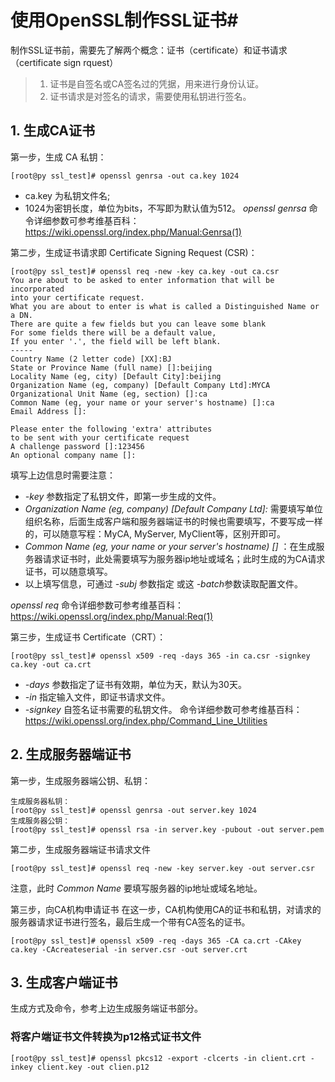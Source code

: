 # 使用OpenSSL制作SSL证书#

制作SSL证书前，需要先了解两个概念：证书（certificate）和证书请求（certificate sign rquest）
> 1. 证书是自签名或CA签名过的凭据，用来进行身份认证。
> 2. 证书请求是对签名的请求，需要使用私钥进行签名。


## 1. 生成CA证书 ##
第一步，生成 CA 私钥：
```
[root@py ssl_test]# openssl genrsa -out ca.key 1024
```
- ca.key 为私钥文件名;
- 1024为密钥长度，单位为bits，不写即为默认值为512。
*openssl genrsa* 命令详细参数可参考维基百科：https://wiki.openssl.org/index.php/Manual:Genrsa(1)

第二步，生成证书请求即 Certificate Signing Request (CSR)：

```
[root@py ssl_test]# openssl req -new -key ca.key -out ca.csr
You are about to be asked to enter information that will be incorporated
into your certificate request.
What you are about to enter is what is called a Distinguished Name or a DN.
There are quite a few fields but you can leave some blank
For some fields there will be a default value,
If you enter '.', the field will be left blank.
-----
Country Name (2 letter code) [XX]:BJ
State or Province Name (full name) []:beijing
Locality Name (eg, city) [Default City]:beijing
Organization Name (eg, company) [Default Company Ltd]:MYCA
Organizational Unit Name (eg, section) []:ca
Common Name (eg, your name or your server's hostname) []:ca
Email Address []:

Please enter the following 'extra' attributes
to be sent with your certificate request
A challenge password []:123456
An optional company name []:
```
填写上边信息时需要注意：
- *-key* 参数指定了私钥文件，即第一步生成的文件。
- *Organization Name (eg, company) [Default Company Ltd]:* 需要填写单位组织名称，后面生成客户端和服务器端证书的时候也需要填写，不要写成一样的，可以随意写程：MyCA, MyServer, MyClient等，区别开即可。
- *Common Name (eg, your name or your server's hostname) []* ：在生成服务器请求证书时，此处需要填写为服务器ip地址或域名；此时生成的为CA请求证书，可以随意填写。
- 以上填写信息，可通过 *-subj* 参数指定 或这 *-batch*参数读取配置文件。 

*openssl req* 命令详细参数可参考维基百科：https://wiki.openssl.org/index.php/Manual:Req(1)


第三步，生成证书 Certificate（CRT）：

```
[root@py ssl_test]# openssl x509 -req -days 365 -in ca.csr -signkey ca.key -out ca.crt
```
- *-days* 参数指定了证书有效期，单位为天，默认为30天。 
- *-in* 指定输入文件，即证书请求文件。
- *-signkey* 自签名证书需要的私钥文件。
命令详细参数可参考维基百科：https://wiki.openssl.org/index.php/Command_Line_Utilities

## 2. 生成服务器端证书 ##
第一步，生成服务器端公钥、私钥：

```
生成服务器私钥：
[root@py ssl_test]# openssl genrsa -out server.key 1024
生成服务器公钥：
[root@py ssl_test]# openssl rsa -in server.key -pubout -out server.pem
```
第二步，生成服务器端证书请求文件
```
[root@py ssl_test]# openssl req -new -key server.key -out server.csr
```
注意，此时 *Common Name* 要填写服务器的ip地址或域名地址。

第三步，向CA机构申请证书
在这一步，CA机构使用CA的证书和私钥，对请求的服务器请求证书进行签名，最后生成一个带有CA签名的证书。
```
[root@py ssl_test]# openssl x509 -req -days 365 -CA ca.crt -CAkey ca.key -CAcreateserial -in server.csr -out server.crt
```

## 3. 生成客户端证书 ##
生成方式及命令，参考上边生成服务端证书部分。

### 将客户端证书文件转换为p12格式证书文件 ###
```
[root@py ssl_test]# openssl pkcs12 -export -clcerts -in client.crt -inkey client.key -out clien.p12
```